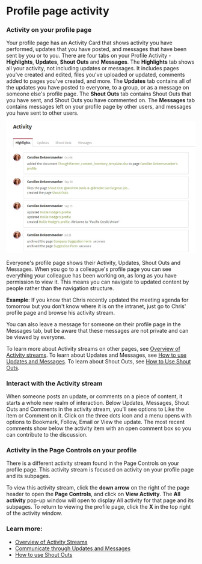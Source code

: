 # Profile page activity

### Activity on your profile page

Your profile page has an Activity Card that shows activity you have performed, updates that you have posted, and messages that have been sent by you or to you. There are four tabs on your Profile Activity - **Highlights**, **Updates**, **Shout Outs** and **Messages**. The **Highlights** tab shows all your activity, not including updates or messages. It includes pages you've created and edited, files you've uploaded or updated, comments added to pages you've created, and more. The **Updates** tab contains all of the updates you have posted to everyone, to a group, or as a message on someone else's profile page. The **Shout Outs** tab contains Shout Outs that you have sent, and Shout Outs you have commented on. The **Messages** tab contains messages left on your profile page by other users, and messages you have sent to other users.  
  


![](../../.gitbook/assets/1%20%2866%29.jpg)



Everyone's profile page shows their Activity, Updates, Shout Outs and Messages. When you go to a colleague's profile page you can see everything your colleague has been working on, as long as you have permission to view it. This means you can navigate to updated content by people rather than the navigation structure.  
  
**Example**: If you know that Chris recently updated the meeting agenda for tomorrow but you don't know where it is on the intranet, just go to Chris' profile page and browse his activity stream.  
  
You can also leave a message for someone on their profile page in the Messages tab, but be aware that these messages are not private and can be viewed by everyone.  
  
To learn more about Activity streams on other pages, see [Overview of Activity streams](../basic-features/activity-streams.md). To learn about Updates and Messages, see [How to use Updates and Messages](../basic-features/updates-and-messages.md). To learn about Shout Outs, see [How to Use Shout Outs](../basic-features/shout-outs.md).

### Interact with the Activity stream

When someone posts an update, or comments on a piece of content, it starts a whole new realm of interaction. Below Updates, Messages, Shout Outs and Comments in the activity stream, you'll see options to Like the item or Comment on it. Click on the three dots icon and a menu opens with options to Bookmark, Follow, Email or View the update. The most recent comments show below the activity item with an open comment box so you can contribute to the discussion.

### Activity in the Page Controls on your profile

There is a different activity stream found in the Page Controls on your profile page. This activity stream is focused on activity on your profile page and its subpages.  
  
To view this activity stream, click the **down arrow** on the right of the page header to open the **Page Controls**, and click on **View Activity**. The **All activity** pop-up window will open to display All activity for that page and its subpages. To return to viewing the profile page, click the **X** in the top right of the activity window.

### Learn more:

* [Overview of Activity Streams](../basic-features/activity-streams.md)
* [Communicate through Updates and Messages](../basic-features/updates-and-messages.md)
* [How to use Shout Outs](../basic-features/shout-outs.md)

